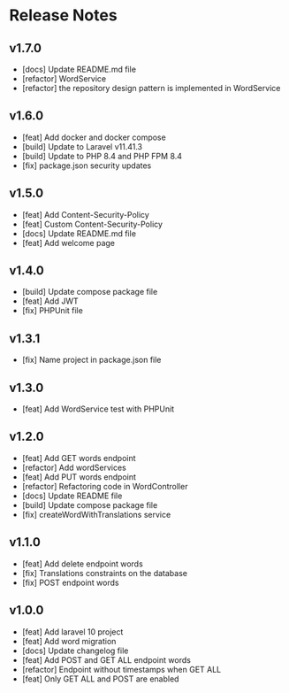 # Release Notes

## v1.7.0

-   [docs] Update README.md file
-   [refactor] WordService
-   [refactor] the repository design pattern is implemented in WordService

## v1.6.0

-   [feat] Add docker and docker compose
-   [build] Update to Laravel v11.41.3
-   [build] Update to PHP 8.4 and PHP FPM 8.4
-   [fix] package.json security updates

## v1.5.0

-   [feat] Add Content-Security-Policy
-   [feat] Custom Content-Security-Policy
-   [docs] Update README.md file
-   [feat] Add welcome page

## v1.4.0

-   [build] Update compose package file
-   [feat] Add JWT
-   [fix] PHPUnit file

## v1.3.1

-   [fix] Name project in package.json file

## v1.3.0

-   [feat] Add WordService test with PHPUnit

## v1.2.0

-   [feat] Add GET words endpoint
-   [refactor] Add wordServices
-   [feat] Add PUT words endpoint
-   [refactor] Refactoring code in WordController
-   [docs] Update README file
-   [build] Update compose package file
-   [fix] createWordWithTranslations service

## v1.1.0

-   [feat] Add delete endpoint words
-   [fix] Translations constraints on the database
-   [fix] POST endpoint words

## v1.0.0

-   [feat] Add laravel 10 project
-   [feat] Add word migration
-   [docs] Update changelog file
-   [feat] Add POST and GET ALL endpoint words
-   [refactor] Endpoint without timestamps when GET ALL
-   [feat] Only GET ALL and POST are enabled
